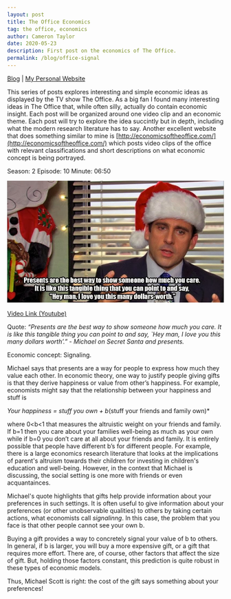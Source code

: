 ```yaml
---
layout: post
title: The Office Economics 
tag: the office, economics
author: Cameron Taylor
date: 2020-05-23
description: First post on the economics of The Office. 
permalink: /blog/office-signal
---
```


[Blog](https://cameronntaylor.github.io/blog/) | [My Personal Website](https://cameronntaylor.github.io/)

This series of posts explores interesting and simple economic ideas as displayed by the TV show The Office. As a big fan I found many interesting ideas in The Office that, while often silly, actually do contain economic insight. Each post will be organized around one video clip and an economic theme. Each post will try to explore the idea succintly but in depth, including what the modern research literature has to say. Another excellent website that does something similar to mine is [http://economicsoftheoffice.com/](http://economicsoftheoffice.com/) which posts video clips of the office with relevant classifications and short descriptions on what economic concept is being portrayed.

Season: 2 
Episode: 10
Minute: 06:50

![alt text](../images/office-signal.jpg)

[Video Link (Youtube)](https://www.youtube.com/watch?v=B6jCMaiTqG0)

Quote: *“Presents are the best way to show someone how much you care. It is like this tangible thing you can point to and say, `Hey man, I love you this many dollars worth’.” - Michael on Secret Santa and presents.* <br/>

Economic concept: Signaling.<br/>

Michael says that presents are a way for people to express how much they value each other. In economic theory, one way to justify people giving gifts is that they derive happiness or value from other’s happiness. For example, economists might say that the relationship between your happiness and stuff is<br/>

*Your happiness = stuff you own + b*(stuff your friends and family own)*

where 0<b<1 that measures the altruistic weight on your friends and family. If b=1 then you care about your families well-being as much as your own while if b=0 you don’t care at all about your friends and family. It is entirely possible that people have different b’s for different people. For example, there is a large economics research literature that looks at the implications of parent's altruism towards their children for investing in children's education and well-being. However, in the context that Michael is discussing, the social setting is one more with friends or even acquantainces. <br/>

Michael's quote highlights that gifts help provide information about your preferences in such settings. It is often useful to give information about your preferences (or other unobservable qualities) to others by taking certain actions, what economists call *signalinng*. In this case, the problem that you face is that other people cannot see your own b. 

Buying a gift provides a way to concretely signal your value of b to others. In general, if b is larger, you will buy a more expensive gift, or a gift that requires more effort. There are, of course, other factors that affect the size of gift. But, holding those factors constant, this prediction is quite robust in these types of economic models. <br/>

Thus, Michael Scott is right: the cost of the gift says something about your preferences!
